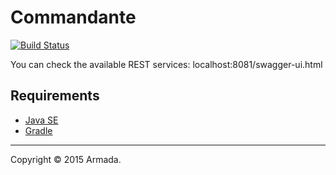 # Commandante
[![Build Status](https://snap-ci.com/endockin/commandante/branch/master/build_image)](https://snap-ci.com/endockin/commandante/branch/master)

You can check the available REST services: localhost:8081/swagger-ui.html

## Requirements

- [Java SE](http://www.oracle.com/technetwork/java/javase/overview)
- [Gradle](http://www.gradle.org)

---

Copyright &copy; 2015 Armada.
